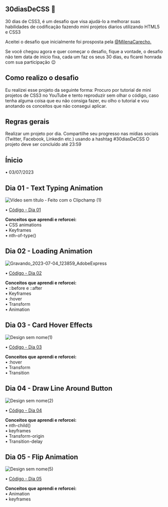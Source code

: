 ## 30diasDeCSS 🚀

30 dias de CSS3, é um desafio que visa ajudá-lo a melhorar suas habilidades de codificação fazendo mini projetos diarios utilizando HTML5 e CSS3

Aceitei o desafio que inicialmente foi prosposta pela [ @MilenaCarecho.](https://github.com/MilenaCarecho/30diasDeCSS)

Se você chegou agora e quer começar o desafio, fique a vontade, o desafio não tem data de inicio fixa, cada um faz os seus 30 dias, eu ficarei honrada com sua participação 😉

## Como realizo o desafio 
Eu realizei esse projeto da seguinte forma: Procuro por tutorial de mini projetos de CSS3 no YouTube e tento reproduzir sem olhar o código, caso tenha alguma coisa que eu não consiga fazer, eu olho o tutorial e vou anotando os conceitos que não consegui aplicar.

## Regras gerais
Realizar um projeto por dia.
Compartilhe seu progresso nas mídias sociais (Twitter, Facebook, Linkedin etc.) usando a hashtag #30diasDeCSS
O projeto deve ser concluído até 23:59

## Ínicio
• 03/07/2023

## Dia 01 - Text Typing Animation
![Vídeo sem título ‐ Feito com o Clipchamp (1)](https://github.com/jooysoouzaa/30-days-css/assets/126807536/12a3e574-a57f-4385-ba5f-73d69cb3c695)

• [Código - Dia 01](https://github.com/jooysoouzaa/30-days-css/tree/main/desafios/day01)

<strong>Conceitos que aprendi e reforcei:  </strong> <br> 
• CSS animations <br>
• Keyframes <br>
• nth-of-type()

## Dia 02 - Loading Animation

![Gravando_2023-07-04_123859_AdobeExpress](https://github.com/jooysoouzaa/30-days-css/assets/126807536/75ee0794-2ec6-49a6-a051-b92357deb7ad)

• [Código - Dia 02](https://github.com/jooysoouzaa/30-days-css/tree/main/desafios/day02)

<strong>Conceitos que aprendi e reforcei:  </strong> <br> 
• ::before e ::after <br>
• Keyframes <br>
• :hover <br>
• Transform <br>
• Animation

## Dia 03 - Card Hover Effects


![Design sem nome(1)](https://github.com/jooysoouzaa/30-days-css/assets/126807536/7a23c294-06ec-433c-9952-adba98307feb)


• [Código - Dia 03](https://github.com/jooysoouzaa/30-days-css/tree/main/desafios/day03)

<strong>Conceitos que aprendi e reforcei:  </strong> <br> 
• :hover <br>
• Transform <br>
• Transition

## Dia 04 - Draw Line Around Button

![Design sem nome(2)](https://github.com/jooysoouzaa/30-days-css/assets/126807536/f591ffb5-a09a-42ee-9f01-c6c83abdb647)


• [Código - Dia 04](https://github.com/jooysoouzaa/30-days-css/tree/main/desafios/day04)

<strong>Conceitos que aprendi e reforcei: </strong> <br> 
• nth-child() <br>
• keyframes <br>
• Transform-origin <br>
• Transition-delay

## Dia 05 - Flip Animation

![Design sem nome(5)](https://github.com/jooysoouzaa/30-days-css/assets/126807536/b8542965-cda2-4688-9e5d-040506630fbd)


• [Código - Dia 05](https://github.com/jooysoouzaa/30-days-css/tree/main/desafios/day05)

<strong>Conceitos que aprendi e reforcei: </strong> <br> 
• Animation <br>
• keyframes <br>
